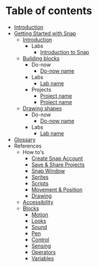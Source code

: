 # Table of contents

* [Introduction](README.md)
* [Getting Started with Snap]()
    * [Introduction]()
        * Labs
          * [Introduction to Snap]()
    * [Building blocks]()
        * Do-now
          * [Do-now name]()
        * Labs
          * [Lab name]()
        * Projects
          * [Project name]()
          * [Project name]()
    * [Drawing shapes]()
        * Do-now
          * [Do-now name]()
        * Labs
          * [Lab name]()
* [Glossary](glossary.md)
* References
  * How to's
    * [Create Snap Account](how-to/create-account.md)
    * [Save & Share Projects](how-to/save-and-share-projects.md)
    * [Snap Window](how-to/window.md)
    * [Sprites](how-to/sprites.md)
    * [Scripts](how-to/scripts.md)
    * [Movement & Position](how-to/movement-and-position.md)
    * [Drawing](how-to/drawing.md)
  * [Accessibility](references/accessibility/README.md)
  * [Blocks](references/blocks/README.md)
    * [Motion](references/blocks/motion.md)
    * [Looks](references/blocks/looks.md)
    * [Sound](references/blocks/sound.md)
    * [Pen](references/blocks/pen.md)
    * [Control](references/blocks/control.md)
    * [Sensing](references/blocks/sensing.md)
    * [Operators](references/blocks/operators.md)
    * [Variables](references/blocks/variables.md)
